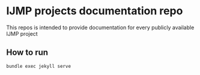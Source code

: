 # IJMP projects documentation repo
This repos is intended to provide documentation for every publicly available IJMP project

## How to run
```
bundle exec jekyll serve
```
